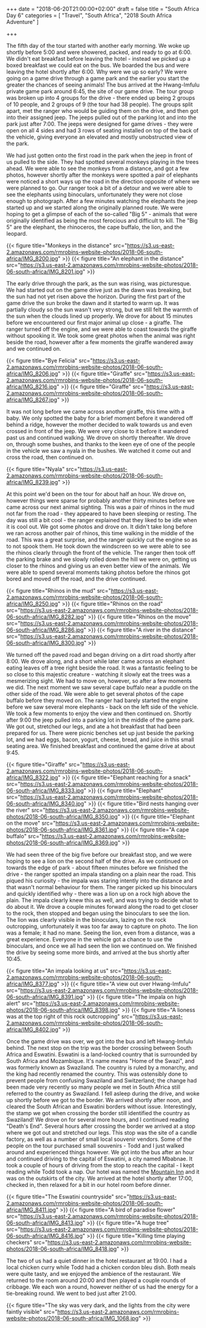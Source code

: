 +++
date = "2018-06-20T21:00:00+02:00"
draft = false
title = "South Africa Day 6"
categories = [ "Travel", "South Africa", "2018 South Africa Adventure" ]

+++

The fifth day of the tour started with another early morning. We woke up shortly before 5:00 and were showered, packed, and ready to go at 6:00. We didn't eat breakfast before leaving the hotel - instead we picked up a boxed breakfast we could eat on the bus. We boarded the bus and were leaving the hotel shortly after 6:00. Why were we up so early? We were going on a game drive through a game park and the earlier you start the greater the chances of seeing animals! The bus arrived at the Hwang-Imfulu private game park around 6:45, the site of our game drive. The tour group was broken up into 4 groups for the drive - there ended up being 2 groups of 10 people, and 2 groups of 9 (the tour had 38 people). The groups split apart, met the ranger who would be guiding them on the drive, and then got into their assigned jeep. The jeeps pulled out of the parking lot and into the park just after 7:00. The jeeps were designed for game drives - they were open on all 4 sides and had 3 rows of seating installed on top of the back of the vehicle, giving everyone an elevated and mostly unobstructed view of the park.

We had just gotten onto the first road in the park when the jeep in front of us pulled to the side. They had spotted several monkeys playing in the trees ahead. We were able to see the monkeys from a distance, and got a few photos, however shortly after the monkeys were spotted a pair of elephants were noticed a short ways up the road in the direction opposite of where we were planned to go. Our ranger took a bit of a detour and we were able to see the elephants using binoculars, unfortunately they were not close enough to photograph. After a few minutes watching the elephants the jeep started up and we started along the originally planned route. We were hoping to get a glimpse of each of the so-called "Big 5" - animals that were originally identified as being the most ferocious and difficult to kill. The "Big 5" are the elephant, the rhinoceros, the cape buffalo, the lion, and the leopard.

{{< figure title="Monkeys in the distance" src="https://s3.us-east-2.amazonaws.com/rmrobins-website-photos/2018-06-south-africa/IMG_8200.jpg" >}}
{{< figure title="An elephant in the distance" src="https://s3.us-east-2.amazonaws.com/rmrobins-website-photos/2018-06-south-africa/IMG_8201.jpg" >}}

The early drive through the park, as the sun was rising, was picturesque. We had started out on the game drive just as the dawn was breaking, but the sun had not yet risen above the horizon. During the first part of the game drive the sun broke the dawn and it started to warm up. It was partially cloudy so the sun wasn't very strong, but we still felt the warmth of the sun when the clouds lined up properly. We drove for about 15 minutes before we encountered our first major animal up close - a giraffe. The ranger turned off the engine, and we were able to coast towards the giraffe without spooking it. We took some great photos when the animal was right beside the road, however after a few moments the giraffe wandered away and we continued on.

{{< figure title="Bye Felicia" src="https://s3.us-east-2.amazonaws.com/rmrobins-website-photos/2018-06-south-africa/IMG_8206.jpg" >}}
{{< figure title="Giraffe" src="https://s3.us-east-2.amazonaws.com/rmrobins-website-photos/2018-06-south-africa/IMG_8216.jpg" >}}
{{< figure title="Giraffe" src="https://s3.us-east-2.amazonaws.com/rmrobins-website-photos/2018-06-south-africa/IMG_8267.jpg" >}}

It was not long before we came across another giraffe, this time with a baby. We only spotted the baby for a brief moment before it wandered off behind a ridge, however the mother decided to walk towards us and even crossed in front of the jeep. We were very close to it before it wandered past us and continued walking. We drove on shortly thereafter. We drove on, through some bushes, and thanks to the keen eye of one of the people in the vehicle we saw a nyala in the bushes. We watched it come out and cross the road, then continued on.

{{< figure title="Nyala" src="https://s3.us-east-2.amazonaws.com/rmrobins-website-photos/2018-06-south-africa/IMG_8239.jpg" >}}

At this point we'd been on the tour for about half an hour. We drove on, however things were sparse for probably another thirty minutes before we came across our next animal sighting. This was a pair of rhinos in the mud not far from the road - they appeared to have been sleeping or resting. The day was still a bit cool - the ranger explained that they liked to be idle when it is cool out. We got some photos and drove on. It didn't take long before we ran across another pair of rhinos, this time walking in the middle of the road. This was a great surprise, and the ranger quickly cut the engine so as to not spook them. He took down the windscreen so we were able to see the rhinos clearly through the front of the vehicle. The ranger then took off the parking brake and we slowly rolled down the hill we were on, getting us closer to the rhinos and giving us an even better view of the animals. We were able to spend several moments taking photos before the rhinos got bored and moved off the road, and the drive continued.

{{< figure title="Rhinos in the mud" src="https://s3.us-east-2.amazonaws.com/rmrobins-website-photos/2018-06-south-africa/IMG_8250.jpg" >}}
{{< figure title="Rhinos on the road" src="https://s3.us-east-2.amazonaws.com/rmrobins-website-photos/2018-06-south-africa/IMG_8282.jpg" >}}
{{< figure title="Rhinos on the move" src="https://s3.us-east-2.amazonaws.com/rmrobins-website-photos/2018-06-south-africa/IMG_8286.jpg" >}}
{{< figure title="A river in the distance" src="https://s3.us-east-2.amazonaws.com/rmrobins-website-photos/2018-06-south-africa/IMG_8300.jpg" >}}

We turned off the paved road and began driving on a dirt road shortly after 8:00. We drove along, and a short while later came across an elephant eating leaves off a tree right beside the road. It was a fantastic feeling to be so close to this majestic creature - watching it slowly eat the trees was a mesmerizing sight. We had to move on, however, so after a few moments we did. The next moment we saw several cape buffalo near a puddle on the other side of the road. We were able to get several photos of the cape buffalo before they moved on. The ranger had barely started the engine before we saw several more elephants - back on the left side of the vehicle. We took a few moments to enjoy the view and then continued on. Shortly after 9:00 the jeep pulled into a parking lot in the middle of the game park. We got out, stretched our legs, and ate a hot breakfast that had been prepared for us. There were picnic benches set up just beside the parking lot, and we had eggs, bacon, yogurt, cheese, bread, and juice in this small seating area. We finished breakfast and continued the game drive at about 9:45.

{{< figure title="Giraffe" src="https://s3.us-east-2.amazonaws.com/rmrobins-website-photos/2018-06-south-africa/IMG_8322.jpg" >}}
{{< figure title="Elephant reaching for a snack" src="https://s3.us-east-2.amazonaws.com/rmrobins-website-photos/2018-06-south-africa/IMG_8333.jpg" >}}
{{< figure title="Elephant" src="https://s3.us-east-2.amazonaws.com/rmrobins-website-photos/2018-06-south-africa/IMG_8340.jpg" >}}
{{< figure title="Bird nests hanging over the river" src="https://s3.us-east-2.amazonaws.com/rmrobins-website-photos/2018-06-south-africa/IMG_8350.jpg" >}}
{{< figure title="Elephant on the move" src="https://s3.us-east-2.amazonaws.com/rmrobins-website-photos/2018-06-south-africa/IMG_8361.jpg" >}}
{{< figure title="A cape buffalo" src="https://s3.us-east-2.amazonaws.com/rmrobins-website-photos/2018-06-south-africa/IMG_8369.jpg" >}}

We had seen three of the big five before our breakfast stop, and we were hoping to see a lion on the second half of the drive. As we continued on towards the edge of park - about fifteen minutes before we finished the drive - the ranger spotted an impala standing on a plain near the road. This piqued his curiosity - the impala was staring intently into the distance and that wasn't normal behaviour for them. The ranger picked up his binoculars and quickly identified why - there was a lion up on a rock high above the plain. The impala clearly knew this as well, and was trying to decide what to do about it. We drove a couple minutes forward along the road to get closer to the rock, then stopped and began using the binoculars to see the lion. The lion was clearly visible in the binoculars, lazing on the rock outcropping, unfortunately it was too far away to capture on photo. The lion was a female; it had no mane. Seeing the lion, even from a distance, was a great experience. Everyone in the vehicle got a chance to use the binoculars, and once we all had seen the lion we continued on. We finished the drive by seeing some more birds, and arrived at the bus shortly after 10:45.

{{< figure title="An impala looking at us" src="https://s3.us-east-2.amazonaws.com/rmrobins-website-photos/2018-06-south-africa/IMG_8377.jpg" >}}
{{< figure title="A view out over Hwang-Imfulu" src="https://s3.us-east-2.amazonaws.com/rmrobins-website-photos/2018-06-south-africa/IMG_8391.jpg" >}}
{{< figure title="The impala on high alert" src="https://s3.us-east-2.amazonaws.com/rmrobins-website-photos/2018-06-south-africa/IMG_8398.jpg" >}}
{{< figure title="A lioness was at the top right of this rock outcropping" src="https://s3.us-east-2.amazonaws.com/rmrobins-website-photos/2018-06-south-africa/IMG_8402.jpg" >}}

Once the game drive was over, we got into the bus and left Hwang-Imfulu behind. The next stop on the trip was the border crossing between South Africa and Eswatini. Eswatini is a land-locked country that is surrounded by South Africa and Mozambique. It's name means "Home of the Swazi", and was formerly known as Swaziland. The country is ruled by a monarchy, and the king had recently renamed the country. This was ostensibly done to prevent people from confusing Swaziland and Switzerland; the change had been made very recently so many people we met in South Africa still referred to the country as Swaziland. I fell asleep during the drive, and woke up shortly before we got to the border. We arrived shortly after noon, and cleared the South African and Eswatini borders without issue. Interestingly, the stamp we got when crossing the border still identified the country as Swaziland! We drove on for several more hours, and I continued reading "Death's End". Several hours after crossing the border we arrived at a stop where we got out and stretched our legs. This stop was the site of a candle factory, as well as a number of small local souvenir vendors. Some of the people on the tour purchased small souvenirs - Todd and I just walked around and experienced things however. We got into the bus after an hour and continued driving to the capital of Eswatini, a city named Mbabnae. It took a couple of hours of driving from the stop to reach the capital - I kept reading while Todd took a nap. Our hotel was named the [Mountain Inn](http://mountaininn.sz/en/) and it was on the outskirts of the city. We arrived at the hotel shortly after 17:00, checked in, then relaxed for a bit in our hotel room before dinner.

{{< figure title="The Eswatini countryside" src="https://s3.us-east-2.amazonaws.com/rmrobins-website-photos/2018-06-south-africa/IMG_8411.jpg" >}}
{{< figure title="A bird of paradise flower" src="https://s3.us-east-2.amazonaws.com/rmrobins-website-photos/2018-06-south-africa/IMG_8413.jpg" >}}
{{< figure title="A huge tree" src="https://s3.us-east-2.amazonaws.com/rmrobins-website-photos/2018-06-south-africa/IMG_8416.jpg" >}}
{{< figure title="Killing time playing checkers" src="https://s3.us-east-2.amazonaws.com/rmrobins-website-photos/2018-06-south-africa/IMG_8418.jpg" >}}

The two of us had a quiet dinner in the hotel restaurant at 19:00. I had a local chicken curry while Todd had a chicken cordon bleu dish. Both meals were quite tasty, and we enjoyed the ambience of the restaurant. We returned to the room around 20:00 and then played a couple rounds of cribbage. We each won a round, however neither of us had the energy for a tie-breaking round. We went to bed just after 21:00.

{{< figure title="The sky was very dark, and the lights from the city were faintly visible" src="https://s3.us-east-2.amazonaws.com/rmrobins-website-photos/2018-06-south-africa/IMG_1068.jpg" >}}
